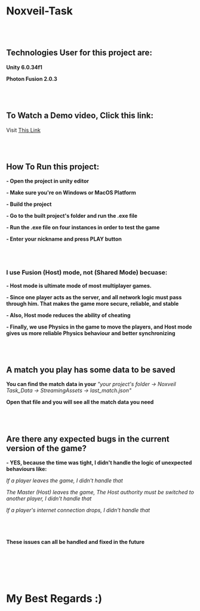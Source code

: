 # Noxveil-Task

<br>
<br>

## Technologies User for this project are:
**Unity 6.0.34f1**

**Photon Fusion 2.0.3**


<br>
<br>


## To Watch a Demo video, Click this link:
Visit [This Link](https://doc.photonengine.com/fusion/current)


<br>
<br>


## How To Run this project:
**- Open the project in unity editor**

**- Make sure you're on Windows or MacOS Platform**

**- Build the project**

**- Go to the built project's folder and run the .exe file**

**- Run the .exe file on four instances in order to test the game**

**- Enter your nickname and press PLAY button**


<br>
<br>


### I use Fusion (Host) mode, not (Shared Mode) becuase:
**- Host mode is ultimate mode of most multiplayer games.**

**- Since one player acts as the server, and all network logic must pass through him. That makes the game more secure, reliable, and stable**

**- Also, Host mode reduces the ability of cheating**

**- Finally, we use Physics in the game to move the players, and Host mode gives us more reliable Physics behaviour and better synchronizing**


<br>
<br>


## A match you play has some data to be saved
**You can find the match data in your**
*"your project's folder -> Noxveil Task_Data -> StreamingAssets -> last_match.json"*

**Open that file and you will see all the match data you need**


<br>
<br>


## Are there any expected bugs in the current version of the game?
**- YES, because the time was tight, I didn't handle the logic of unexpected behaviours like:**

*If a player leaves the game, I didn't handle that*

*The Master (Host) leaves the game, The Host authority must be switched to another player, I didn't handle that*

*If a player's internet connection drops, I didn't handle that*


<br>
<br>


#### These issues can all be handled and fixed in the future


<br>
<br>
<br>
<br>


# My Best Regards :)
